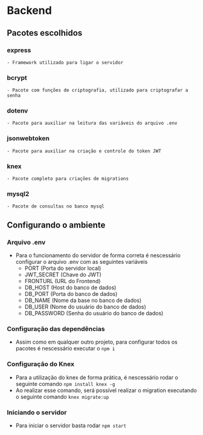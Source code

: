 # Backend

## Pacotes escolhidos

### express
    - Framework utilizado para ligar o servidor
### bcrypt
    - Pacote com funções de criptografia, utilizado para criptografar a senha
### dotenv
    - Pacote para auxiliar na leitura das variáveis do arquivo .env
### jsonwebtoken
    - Pacote para auxiliar na criação e controle do token JWT
### knex
    - Pacote completo para criações de migrations
### mysql2
    - Pacote de consultas no banco mysql

## Configurando o ambiente
### Arquivo .env
* Para o funcionamento do servidor de forma correta é nescessário configurar o arquivo .env com as seguintes variáveis
    - PORT (Porta do servidor local)
    - JWT_SECRET (Chave do JWT)
    - FRONTURL (URL do Frontend)
    - DB_HOST (Host do banco de dados)
    - DB_PORT (Porta do banco de dados)
    - DB_NAME (Nome da base no banco de dados)
    - DB_USER (Nome do usuário do banco de dados)
    - DB_PASSWORD (Senha do usuário do banco de dados)

### Configuração das dependências
* Assim como em qualquer outro projeto, para configurar todos os pacotes é nescessário executar o ```npm i```

### Configuração do Knex
* Para a utilização do knex de forma prática, é nescessário rodar o seguinte comando ```npm install knex -g```
* Ao realizar esse comando, será possível realizar o migration executando o seguinte comando ```knex migrate:up```

### Iniciando o servidor
* Para iniciar o servidor basta rodar ```npm start```